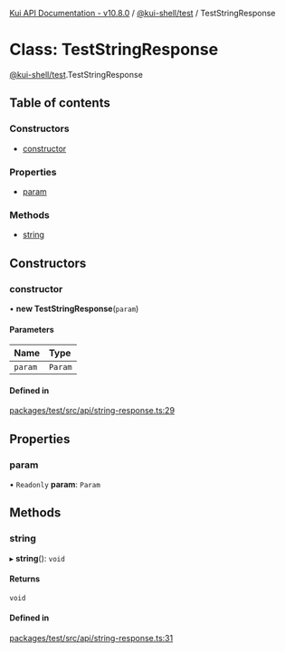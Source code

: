 [Kui API Documentation - v10.8.0](../README.md) / [@kui-shell/test](../modules/kui_shell_test.md) / TestStringResponse

# Class: TestStringResponse

[@kui-shell/test](../modules/kui_shell_test.md).TestStringResponse

## Table of contents

### Constructors

- [constructor](kui_shell_test.TestStringResponse.md#constructor)

### Properties

- [param](kui_shell_test.TestStringResponse.md#param)

### Methods

- [string](kui_shell_test.TestStringResponse.md#string)

## Constructors

### constructor

• **new TestStringResponse**(`param`)

#### Parameters

| Name    | Type    |
| :------ | :------ |
| `param` | `Param` |

#### Defined in

[packages/test/src/api/string-response.ts:29](https://github.com/mra-ruiz/kui/blob/76908b178/packages/test/src/api/string-response.ts#L29)

## Properties

### param

• `Readonly` **param**: `Param`

## Methods

### string

▸ **string**(): `void`

#### Returns

`void`

#### Defined in

[packages/test/src/api/string-response.ts:31](https://github.com/mra-ruiz/kui/blob/76908b178/packages/test/src/api/string-response.ts#L31)
